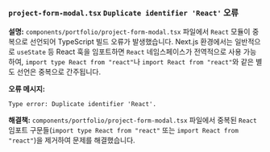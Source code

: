 ### `project-form-modal.tsx` `Duplicate identifier 'React'` 오류

**설명:**
`components/portfolio/project-form-modal.tsx` 파일에서 `React` 모듈이 중복으로 선언되어 TypeScript 빌드 오류가 발생했습니다. Next.js 환경에서는 일반적으로 `useState` 등 React 훅을 임포트하면 `React` 네임스페이스가 전역적으로 사용 가능하여, `import type React from "react"`나 `import React from "react"`와 같은 별도 선언은 중복으로 간주됩니다.

**오류 메시지:**
```
Type error: Duplicate identifier 'React'.
```

**해결책:**
`components/portfolio/project-form-modal.tsx` 파일에서 중복된 `React` 임포트 구문들(`import type React from "react"` 또는 `import React from "react"`)을 제거하여 문제를 해결했습니다. 